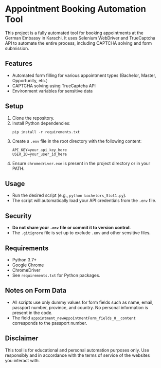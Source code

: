 # Appointment Booking Automation Tool

This project is a fully automated tool for booking appointments at the German Embassy in Karachi. It uses Selenium WebDriver and TrueCaptcha API to automate the entire process, including CAPTCHA solving and form submission.

## Features
- Automated form filling for various appointment types (Bachelor, Master, Opportunity, etc.)
- CAPTCHA solving using TrueCaptcha API
- Environment variables for sensitive data

## Setup
1. Clone the repository.
2. Install Python dependencies:
   ```
   pip install -r requirements.txt
   ```
3. Create a `.env` file in the root directory with the following content:
   ```
   API_KEY=your_api_key_here
   USER_ID=your_user_id_here
   ```
4. Ensure `chromedriver.exe` is present in the project directory or in your PATH.

## Usage
- Run the desired script (e.g., `python bachelors_Slot1.py`).
- The script will automatically load your API credentials from the `.env` file.

## Security
- **Do not share your `.env` file or commit it to version control.**
- The `.gitignore` file is set up to exclude `.env` and other sensitive files.

## Requirements
- Python 3.7+
- Google Chrome
- ChromeDriver
- See `requirements.txt` for Python packages.

## Notes on Form Data
- All scripts use only dummy values for form fields such as name, email, passport number, province, and country. No personal information is present in the code.
- The field `appointment_newAppointmentForm_fields_0__content` corresponds to the passport number.

## Disclaimer
This tool is for educational and personal automation purposes only. Use responsibly and in accordance with the terms of service of the websites you interact with.
